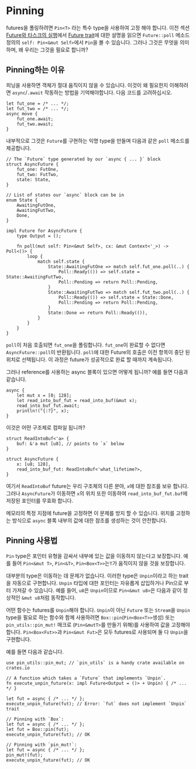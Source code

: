 # Pinning

futures을 폴링하려면 `Pin<T>` 라는 특수 type을 사용하여 고정 해야 합니다.
이전 섹션 [Future와 타스크의 실행]에서 [Future trait]에 대한 설명을 읽으면
`Future::poll` 메소드 정의의 `self: Pin<&mut Self>`에서 `Pin`을 볼 수 있습니다.
그러나 그것은 무엇을 의미하며, 왜 우리는 그것을 필요로 합니까?

## Pinning하는 이유

피닝을 사용하면 객체가 절대 움직이지 않을 수 있습니다.
이것이 왜 필요한지 이해하려면 `async`/`.await` 작동하는 방법을 기억해야합니다.
다음 코드를 고려하십시오.

```rust,edition2018,ignore
let fut_one = /* ... */;
let fut_two = /* ... */;
async move {
    fut_one.await;
    fut_two.await;
}
```

내부적으로 그것은 `Future`를 구현하는 익명 type을 만들며
다음과 같은 `poll` 메소드를 제공합니다.

```rust,ignore
// The `Future` type generated by our `async { ... }` block
struct AsyncFuture {
    fut_one: FutOne,
    fut_two: FutTwo,
    state: State,
}

// List of states our `async` block can be in
enum State {
    AwaitingFutOne,
    AwaitingFutTwo,
    Done,
}

impl Future for AsyncFuture {
    type Output = ();

    fn poll(mut self: Pin<&mut Self>, cx: &mut Context<'_>) -> Poll<()> {
        loop {
            match self.state {
                State::AwaitingFutOne => match self.fut_one.poll(..) {
                    Poll::Ready(()) => self.state = State::AwaitingFutTwo,
                    Poll::Pending => return Poll::Pending,
                }
                State::AwaitingFutTwo => match self.fut_two.poll(..) {
                    Poll::Ready(()) => self.state = State::Done,
                    Poll::Pending => return Poll::Pending,
                }
                State::Done => return Poll::Ready(()),
            }
        }
    }
}
```

`poll`이 처음 호출되면 `fut_one`을 폴링합니다. `fut_one`이 완료할 수 없다면
`AsyncFuture::poll`이 반환됩니다. `poll`에 대한 Future의 호출은 이전 항목이 중단 된 위치로 선택됩니다.
이 과정은 future가 성공적으로 완료 할 때까지 계속됩니다.

그러나 reference를 사용하는 async 블록이 있으면 어떻게 됩니까?
예를 들면 다음과 같습니다.

```rust,edition2018,ignore
async {
    let mut x = [0; 128];
    let read_into_buf_fut = read_into_buf(&mut x);
    read_into_buf_fut.await;
    println!("{:?}", x);
}
```

이것은 어떤 구조체로 컴파일 됩니까?

```rust,ignore
struct ReadIntoBuf<'a> {
    buf: &'a mut [u8], // points to `x` below
}

struct AsyncFuture {
    x: [u8; 128],
    read_into_buf_fut: ReadIntoBuf<'what_lifetime?>,
}
```

여기서 `ReadIntoBuf` future는 우리 구조체의 다른 분야, `x`에 대한 참조를 보유 합니다.
그러나 `AsyncFuture`가 이동하면 `x`의 위치 또한 이동하여
`read_into_buf_fut.buf`에 저장된 포인터를 무효화 합니다.

메모리의 특정 지점에 future을 고정하면 이 문제를 방지 할 수 있습니다.
위치를 고정하는 방식으로 `async` 블록 내부의 값에 대한 참조를 생성하는 것이 안전합니다.

## Pinning 사용법

`Pin` type은 포인터 유형을 감싸서 내부에 있는 값을 이동하지 않는다고 보장합니다.
예를 들어 `Pin<&mut T>`, `Pin<&T>`,
`Pin<Box<T>>`는`T`가 움직이지 않을 것을 보장합니다.

대부분의 type은 이동하는 데 문제가 없습니다. 이러한 type은 `Unpin`이라고 하는 trait을 자동으로 구현합니다.
`Unpin` 타입에 대한 포인터는 자유롭게 삽입하거나 Pin으로 부터 가져갈 수 있습니다.
예를 들어, `u8`은 `Unpin`이므로 `Pin<&mut u8>`은 다음과 같이 정상적인 `&mut u8`처럼 동작합니다.

어떤 함수는 futures를 `Unpin`해야 합니다. 
`Unpin`이 아닌 `Future` 또는 `Stream`을 `Unpin` type을 필요로 하는 함수와 함께 사용하려면
`Box::pin`(`Pin<Box<T>>`생성) 또는 `pin_utils::pin_mut!` 매크로
(`Pin<&mutT>`를 만들기 위해)를 사용하여 값을 고정해야 합니다.
`Pin<Box<Fut>>`과 `Pin<&mut Fut>`은 모두
futures로 사용되며 둘 다 `Unpin`을 구현합니다.

예를 들면 다음과 같습니다.

```rust,edition2018,ignore
use pin_utils::pin_mut; // `pin_utils` is a handy crate available on crates.io

// A function which takes a `Future` that implements `Unpin`.
fn execute_unpin_future(x: impl Future<Output = ()> + Unpin) { /* ... */ }

let fut = async { /* ... */ };
execute_unpin_future(fut); // Error: `fut` does not implement `Unpin` trait

// Pinning with `Box`:
let fut = async { /* ... */ };
let fut = Box::pin(fut);
execute_unpin_future(fut); // OK

// Pinning with `pin_mut!`:
let fut = async { /* ... */ };
pin_mut!(fut);
execute_unpin_future(fut); // OK
```

[Future와 타스크의 실행]: ../02_execution/01_chapter.md
[Future trait]: ../02_execution/02_future.md
